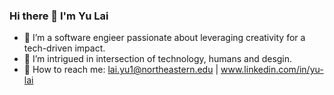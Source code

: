 ### Hi there 👋 I'm Yu Lai

<!--
**laiyumi/laiyumi** is a ✨ _special_ ✨ repository because its `README.md` (this file) appears on your GitHub profile.
-->

- 🌽 I’m a software engieer passionate about leveraging creativity for a tech-driven impact.
- 👀 I’m intrigued in intersection of technology, humans and desgin.
- 📮 How to reach me: lai.yu1@northeastern.edu | www.linkedin.com/in/yu-lai
